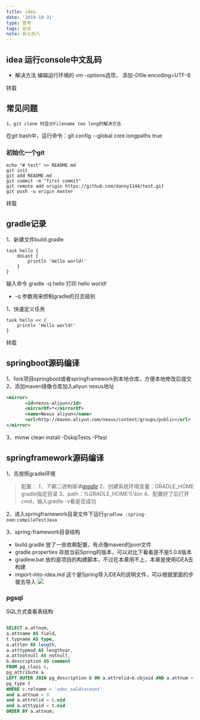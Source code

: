 ```yaml
---
title: idea
date: '2019-10-31'
type: 思考
tags: 杂谈
note: 杂七杂八
---
```

 

## idea 运行console中文乱码


- 解决方法
  编辑运行环境的 vm -options选项， 添加-Dfile.encoding=UTF-8


转载
## 常见问题

`1、git clone 时显示Filename too long的解决方法`
 
在git bash中，运行命令：git config --global core.longpaths true

### 初始化一个git
```
echo "# test" >> README.md
git init
git add README.md
git commit -m "first commit"
git remote add origin https://github.com/danny1144/test.git
git push -u origin master
```

转载
## gradle记录

1、新建文件build.gradle
```
task hello {
    doLast {
        println 'Hello world!'
    }
}

```
输入命令 gradle -q hello
 打印 hello world!
- -q 参数用来控制gradle的日志级别
  
1、快速定义任务
```
task hello << {
    println 'Hello world!'
}
```
 转载
## springboot源码编译

1、fork项目springboot或者springframework到本地仓库，方便本地修改后提交
2、添加maven镜像仓库加入aliyun nexus地址
 
 ```xml 
 <mirror>
		<id>nexus-aliyun</id>
		<mirrorOf>*</mirrorOf>
		<name>Nexus aliyun</name>
		<url>http://maven.aliyun.com/nexus/content/groups/public</url>
</mirror> 
 ```
3、mvnw clean install -DskipTests -Pfast


## springframework源码编译

1、先按照gradle环境
>配置： 
*1、下载二进制版本[gradle](https://downloads.gradle-dn.com/distributions/gradle-5.6.3-bin.zip)*
2、创建系统环境变量：GRADLE_HOME gradle指定目录 
3、path：%GRADLE_HOME%\bin 
4、配置好了后打开cmd，输入gradle -v看是否成功

2、进入springframework目录文件下运行`gradlew :spring-oxm:compileTestJava`

3、spring-framework目录结构
- build.gradle 放了一些依赖配置，有点像maven的pom文件
- gradle.properties 存放当前Spring的版本，可以对比下看看是不是5.0.8版本
- gradlew.bat 放的是项目的构建脚本，不过在本章用不上，本章是使用IDEA去构建
- import-into-idea.md 这个是Spring导入IDEA的说明文件，可以根据里面的步骤去导入
 ![](https://raw.githubusercontent.com/danny1144/picgo/master/20191024110952.png) 

 

 ### pgsql 
SQL方式查看表结构
``` sql

SELECT a.attnum,
a.attname AS field,
t.typname AS type,
a.attlen AS length,
a.atttypmod AS lengthvar,
a.attnotnull AS notnull,
b.description AS comment
FROM pg_class c,
pg_attribute a
LEFT OUTER JOIN pg_description b ON a.attrelid=b.objoid AND a.attnum = b.objsubid,
pg_type t
WHERE c.relname = 'udoc_saldiscount'
and a.attnum > 0
and a.attrelid = c.oid
and a.atttypid = t.oid
ORDER BY a.attnum;
```

